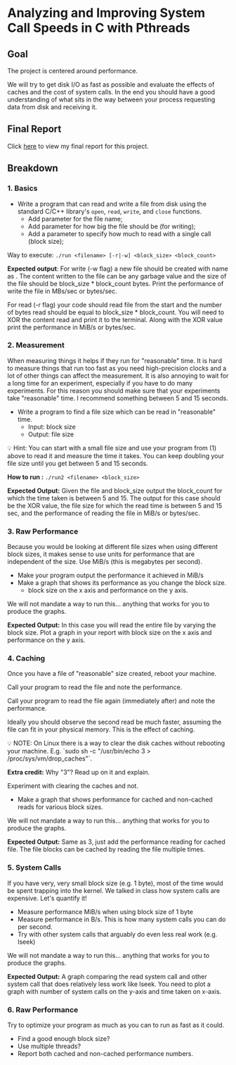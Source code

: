 # Analyzing and Improving System Call Speeds in C with Pthreads

## Goal

The project is centered around performance.

We will try to get disk I/O as fast as possible and evaluate the effects of caches and the cost of system calls. In the end you should have a good understanding of what sits in the way between your process requesting data from disk and receiving it.

## Final Report

Click [here](https://github.com/aashaykorani/os_project/blob/master/Report.md) to view my final report for this project.

## Breakdown

### 1. Basics

- Write a program that can read and write a file from disk using the standard C/C++ library's `open`, `read`, `write`, and `close` functions.
    - Add parameter for the file name;
    - Add parameter for how big the file should be (for writing);
    - Add a parameter to specify how much to read with a single call (block size);

Way to execute: `./run <filename> [-r|-w] <block_size> <block_count>`

**Expected output**: For write (-w flag) a new file should be created with name as <filename>. The content written to the file can be any garbage value and the size of the file should be block_size * block_count bytes. Print the performance of write the file in MBs/sec or bytes/sec. 

For read (-r flag) your code should read file from the start and the number of bytes read should be equal to block_size * block_count. You will need to XOR the content read and print it to the terminal. Along with the XOR value print the performance in MiB/s or bytes/sec. 

### 2. Measurement

When measuring things it helps if they run for "reasonable" time. It is hard to measure things that run too fast as you need high-precision clocks and a lot of other things can affect the measurement. It is also annoying to wait for a long time for an experiment, especially if you have to do many experiments. For this reason you should make sure that your experiments take "reasonable" time. I recommend something between 5 and 15 seconds.

- Write a program to find a file size which can be read in "reasonable" time.
    - Input: block size
    - Output: file size

<aside>
💡 Hint: You can start with a small file size and use your program from (1) above to read it and measure the time it takes. You can keep doubling your file size until you get between 5 and 15 seconds.

</aside>

**How to run :** `./run2 <filename> <block_size>`  

**Expected Output:** Given the file and block_size output the block_count for which the time taken is between 5 and 15. The output for this case should be the XOR value, the file size for which the read time is between 5 and 15 sec, and the performance of reading the file in MiB/s or bytes/sec.

### 3. Raw Performance

Because you would be looking at different file sizes when using different block sizes, it makes sense to use units for performance that are independent of the size. Use MiB/s (this is megabytes per second).

- Make your program output the performance it achieved in MiB/s
- Make a graph that shows its performance as you change the block size.
    - block size on the x axis and performance on the y axis.

We will not mandate a way to run this... anything that works for you to produce the graphs.

**Expected Output:** In this case you will read the entire file by varying the block size. Plot a graph in your report with block size on the x axis and performance on the y axis.

### 4. Caching

Once you have a file of "reasonable" size created, reboot your machine.

Call your program to read the file and note the performance.

Call your program to read the file again (immediately after) and note the performance.

Ideally you should observe the second read be much faster, assuming the file can fit in your physical memory. This is the effect of caching.

<aside>
💡 NOTE: On Linux there is a way to clear the disk caches without rebooting your machine. E.g. `sudo sh -c "/usr/bin/echo 3 > /proc/sys/vm/drop_caches"`. 

**Extra credit:** Why "3"? Read up on it and explain.

</aside>

Experiment with clearing the caches and not.

- Make a graph that shows performance for cached and non-cached reads for various block sizes.

We will not mandate a way to run this... anything that works for you to produce the graphs.

**Expected Output:** Same as 3, just add the performance reading for cached file. The file blocks can be cached by reading the file multiple times. 

### 5. System Calls

If you have very, very small block size (e.g. 1 byte), most of the time would be spent trapping into the kernel. We talked in class how system calls are expensive. Let's quantify it!

- Measure performance MiB/s when using block size of 1 byte
- Measure performance in B/s. This is how many system calls you can do per second.
- Try with other system calls that arguably do even less real work (e.g. lseek)

We will not mandate a way to run this... anything that works for you to produce the graphs.

**Expected Output:** A graph comparing the read system call and other system call that does relatively less work like lseek. You need to plot a graph with number of system calls on the y-axis and time taken on x-axis.  

### 6. Raw Performance

Try to optimize your program as much as you can to run as fast as it could.

- Find a good enough block size?
- Use multiple threads?
- Report both cached and non-cached performance numbers.
